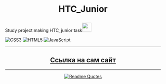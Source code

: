 # <p align=center>HTC_Junior</p>
 Study project making HTC_junior task<img src="https://media.giphy.com/media/WUlplcMpOCEmTGBtBW/giphy.gif" width="30px"><br>
 
 ![CSS3](https://img.shields.io/badge/css3-%231572B6.svg?style=for-the-badge&logo=css3&logoColor=white)
 ![HTML5](https://img.shields.io/badge/html5-%23E34F26.svg?style=for-the-badge&logo=html5&logoColor=white)
 ![JavaScript](https://img.shields.io/badge/javascript-%23323330.svg?style=for-the-badge&logo=javascript&logoColor=%23F7DF1E)
 ___
[<h2 align=center>Ссылка на сам сайт</h2>](https://newera2084.github.io/HTC_Junior/)
____
[<p align=center>![Readme Quotes](https://quotes-github-readme.vercel.app/api?type=vertical&theme=nord&quote=Умный+человек+решит+проблему.+Глупый+её+избежит.&author=Альберт+Эйнштейн)</p>](https://github.com/piyushsuthar/github-readme-quotes)
